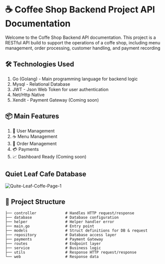# ☕️ Coffee Shop Backend Project API Documentation
Welcome to the Coffe Shop Backend API documentation. This project is a RESTful API build to support the operations of a coffe shop, including menu management, order processing, customer handling, and payment recording

## 🛠️ Technologies Used
1. Go (Golang) - Main programming language for backend logic
2. Mysql - Relational Database
3. JWT - Json Web Token for user authentication
4. Net/Http Native
5. Xendit - Payment Gateway (Coming soon)
## 📦 Main Features
1. 👤 User Management
2. ☕ Menu Management
3. 🧾 Order Management
4. 💳 Payments
5. 📈 Dashboard Ready (Coming soon)
## Quiet Leaf Cafe Database
![Quite-Leaf-Coffe-Page-1](https://github.com/user-attachments/assets/c70db363-0df5-4e67-bcbf-7c0b126e1774)
## 📁 Project Structure
  ```
  ├── controller             # Handles HTTP request/response
  ├── database               # Database configuration
  ├── helper                 # Helper handler error
  ├── main.go                # Entry point
  ├── models                 # Struct definitions for DB & request
  ├── repository             # Database access layer
  ├── payments               # Payment Gateway
  ├── routes                 # Endpoint layer
  ├── service                # Business logic
  ├── utils                  # Response HTTP request/response
  └── web                    # Response data
```
